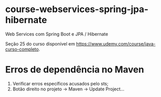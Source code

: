 # course-webservices-spring-jpa-hibernate
Web Services com Spring Boot e JPA / Hibernate

Seção 25 do curso disponível em https://www.udemy.com/course/java-curso-completo.

# Erros de dependência no Maven
1) Verificar erros específicos acusados pelo sts;
2) Botão direito no projeto -> Maven -> Update Project...
